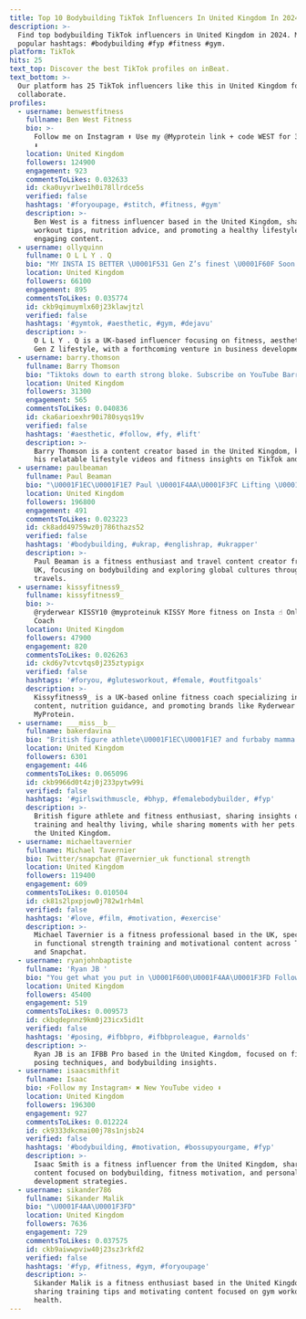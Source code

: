 ```yaml
---
title: Top 10 Bodybuilding TikTok Influencers In United Kingdom In 2024
description: >-
  Find top bodybuilding TikTok influencers in United Kingdom in 2024. Most
  popular hashtags: #bodybuilding #fyp #fitness #gym.
platform: TikTok
hits: 25
text_top: Discover the best TikTok profiles on inBeat.
text_bottom: >-
  Our platform has 25 TikTok influencers like this in United Kingdom for you to
  collaborate.
profiles:
  - username: benwestfitness
    fullname: Ben West Fitness
    bio: >-
      Follow me on Instagram ⬆️ Use my @Myprotein link + code WEST for 37% off
      ⬇️
    location: United Kingdom
    followers: 124900
    engagement: 923
    commentsToLikes: 0.032633
    id: cka0uyvr1we1h0i78llrdce5s
    verified: false
    hashtags: '#foryoupage, #stitch, #fitness, #gym'
    description: >-
      Ben West is a fitness influencer based in the United Kingdom, sharing
      workout tips, nutrition advice, and promoting a healthy lifestyle through
      engaging content.
  - username: ollyquinn
    fullname: O L L Y . Q
    bio: "MY INSTA IS BETTER \U0001F531 Gen Z’s finest \U0001F60F Soon to be SickVnt Business - Insta/Ema"
    location: United Kingdom
    followers: 66100
    engagement: 895
    commentsToLikes: 0.035774
    id: ckb9qimuymlx60j23klawjtzl
    verified: false
    hashtags: '#gymtok, #aesthetic, #gym, #dejavu'
    description: >-
      O L L Y . Q is a UK-based influencer focusing on fitness, aesthetics, and
      Gen Z lifestyle, with a forthcoming venture in business development.
  - username: barry.thomson
    fullname: Barry Thomson
    bio: "Tiktoks down to earth strong bloke. Subscribe on YouTube Barry.Thomson \U0001F44D"
    location: United Kingdom
    followers: 31300
    engagement: 565
    commentsToLikes: 0.040836
    id: cka6arioexhr90i780syqs19v
    verified: false
    hashtags: '#aesthetic, #follow, #fy, #lift'
    description: >-
      Barry Thomson is a content creator based in the United Kingdom, known for
      his relatable lifestyle videos and fitness insights on TikTok and YouTube.
  - username: paulbeaman
    fullname: Paul Beaman
    bio: "\U0001F1EC\U0001F1E7 Paul \U0001F4AA\U0001F3FC Lifting \U0001F30D Globetrotting"
    location: United Kingdom
    followers: 196800
    engagement: 491
    commentsToLikes: 0.023223
    id: ck8add49759wz0j786thazs52
    verified: false
    hashtags: '#bodybuilding, #ukrap, #englishrap, #ukrapper'
    description: >-
      Paul Beaman is a fitness enthusiast and travel content creator from the
      UK, focusing on bodybuilding and exploring global cultures through his
      travels.
  - username: kissyfitness9_
    fullname: kissyfitness9_
    bio: >-
      @ryderwear KISSY10 @myproteinuk KISSY More fitness on Insta ☝️ Online
      Coach
    location: United Kingdom
    followers: 47900
    engagement: 820
    commentsToLikes: 0.026263
    id: ckd6y7vtcvtqs0j235ztypigx
    verified: false
    hashtags: '#foryou, #glutesworkout, #female, #outfitgoals'
    description: >-
      Kissyfitness9_ is a UK-based online fitness coach specializing in workout
      content, nutrition guidance, and promoting brands like Ryderwear and
      MyProtein.
  - username: ___miss__b__
    fullname: bakerdavina
    bio: "British figure athlete\U0001F1EC\U0001F1E7 and furbaby mamma \U0001F436 Insta: @___miss__b__ ❤️ \U0001F64F"
    location: United Kingdom
    followers: 6301
    engagement: 446
    commentsToLikes: 0.065096
    id: ckb9966d0t4zj0j233pytw99i
    verified: false
    hashtags: '#girlswithmuscle, #bhyp, #femalebodybuilder, #fyp'
    description: >-
      British figure athlete and fitness enthusiast, sharing insights on
      training and healthy living, while sharing moments with her pets. Based in
      the United Kingdom.
  - username: michaeltavernier
    fullname: Michael Tavernier
    bio: Twitter/snapchat @Tavernier_uk functional strength
    location: United Kingdom
    followers: 119400
    engagement: 609
    commentsToLikes: 0.010504
    id: ck81s2lpxpjow0j782w1rh4ml
    verified: false
    hashtags: '#love, #film, #motivation, #exercise'
    description: >-
      Michael Tavernier is a fitness professional based in the UK, specializing
      in functional strength training and motivational content across Twitter
      and Snapchat.
  - username: ryanjohnbaptiste
    fullname: 'Ryan JB '
    bio: "You get what you put in \U0001F600\U0001F4AA\U0001F3FD Follow me on INSTAGRAM \U0001F446\U0001F3FE"
    location: United Kingdom
    followers: 45400
    engagement: 519
    commentsToLikes: 0.009573
    id: ckbqdepnnz9km0j23icx5id1t
    verified: false
    hashtags: '#posing, #ifbbpro, #ifbbproleague, #arnolds'
    description: >-
      Ryan JB is an IFBB Pro based in the United Kingdom, focused on fitness,
      posing techniques, and bodybuilding insights.
  - username: isaacsmithfit
    fullname: Isaac
    bio: ⚡️Follow my Instagram⚡️ ✖️ New YouTube video ⬇️
    location: United Kingdom
    followers: 196300
    engagement: 927
    commentsToLikes: 0.012224
    id: ck9333dkcmai00j78s1njsb24
    verified: false
    hashtags: '#bodybuilding, #motivation, #bossupyourgame, #fyp'
    description: >-
      Isaac Smith is a fitness influencer from the United Kingdom, sharing
      content focused on bodybuilding, fitness motivation, and personal
      development strategies.
  - username: sikander786
    fullname: Sikander Malik
    bio: "\U0001F4AA\U0001F3FD"
    location: United Kingdom
    followers: 7636
    engagement: 729
    commentsToLikes: 0.037575
    id: ckb9aiwwpviw40j23sz3rkfd2
    verified: false
    hashtags: '#fyp, #fitness, #gym, #foryoupage'
    description: >-
      Sikander Malik is a fitness enthusiast based in the United Kingdom,
      sharing training tips and motivating content focused on gym workouts and
      health.
---
```


